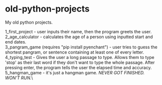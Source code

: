# old-python-projects
My old python projects.

1_first_project - user inputs their name, then the program greets the user.\
2_age_calculator - calculates the age of a person using inputted start and end dates.\
3_pangram_game (requires "pip install pyenchant") - user tries to guess the shortest pangram, or sentence containing at least one of every letter.\
4_typing_test - Gives the user a long passage to type. Allows them to type 'stop' as their last word if they don't want to type the whole passage. After pressing enter, the program tells the user the elapsed time and accuracy.\
5_hangman_game - it's just a hangman game. *NEVER GOT FINISHED. WON'T RUN.*\

